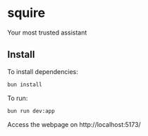 # squire
Your most trusted assistant

## Install 
To install dependencies:

```bash
bun install
```

To run:

```bash
bun run dev:app
```

Access the webpage on http://localhost:5173/